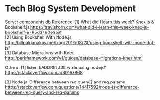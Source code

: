# Tech Blog System Development
Server components
db
Reference:
[1] What did I learn this week? Knex.js & Bookshelf.js https://travishorn.com/what-did-i-learn-this-week-knex-js-bookshelf-js-95d3490e3a6f <br>
[2] Using Bookshelf With Node.js
http://billpatrianakos.me/blog/2016/08/28/using-bookshelf-with-node-dot-js/ <br>
[3] Database Migrations with Knex
http://perkframework.com/v1/guides/database-migrations-knex.html




Others:
[1] listen EADDRINUSE while using nodejs?
https://stackoverflow.com/a/30163868 <br>

[2] 
Node.js: Difference between req.query[] and req.params
https://stackoverflow.com/questions/14417592/node-js-difference-between-req-query-and-req-params


  
